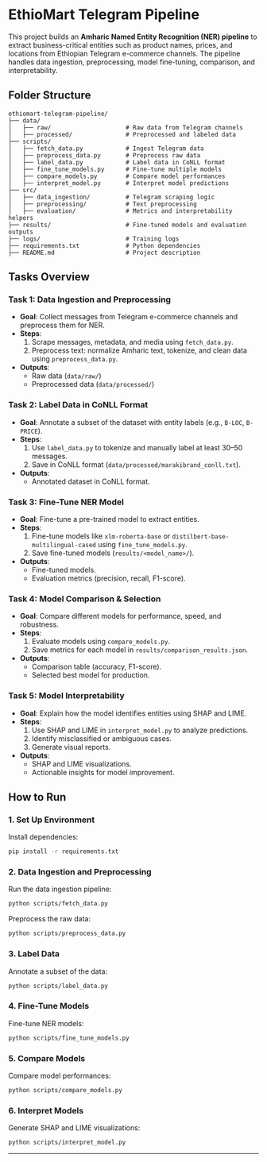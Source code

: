 # EthioMart Telegram Pipeline

This project builds an **Amharic Named Entity Recognition (NER) pipeline** to extract business-critical entities such as product names, prices, and locations from Ethiopian Telegram e-commerce channels. The pipeline handles data ingestion, preprocessing, model fine-tuning, comparison, and interpretability.

## Folder Structure
```plaintext
ethiomart-telegram-pipeline/
├── data/
│   ├── raw/                     # Raw data from Telegram channels
│   ├── processed/               # Preprocessed and labeled data
├── scripts/
│   ├── fetch_data.py            # Ingest Telegram data
│   ├── preprocess_data.py       # Preprocess raw data
│   ├── label_data.py            # Label data in CoNLL format
│   ├── fine_tune_models.py      # Fine-tune multiple models
│   ├── compare_models.py        # Compare model performances
│   ├── interpret_model.py       # Interpret model predictions
├── src/
│   ├── data_ingestion/          # Telegram scraping logic
│   ├── preprocessing/           # Text preprocessing
│   ├── evaluation/              # Metrics and interpretability helpers
├── results/                     # Fine-tuned models and evaluation outputs
├── logs/                        # Training logs
├── requirements.txt             # Python dependencies
├── README.md                    # Project description
```

## Tasks Overview

### Task 1: Data Ingestion and Preprocessing
- **Goal**: Collect messages from Telegram e-commerce channels and preprocess them for NER.
- **Steps**:
  1. Scrape messages, metadata, and media using `fetch_data.py`.
  2. Preprocess text: normalize Amharic text, tokenize, and clean data using `preprocess_data.py`.
- **Outputs**:
  - Raw data (`data/raw/`)
  - Preprocessed data (`data/processed/`)

### Task 2: Label Data in CoNLL Format
- **Goal**: Annotate a subset of the dataset with entity labels (e.g., `B-LOC`, `B-PRICE`).
- **Steps**:
  1. Use `label_data.py` to tokenize and manually label at least 30–50 messages.
  2. Save in CoNLL format (`data/processed/marakibrand_conll.txt`).
- **Outputs**:
  - Annotated dataset in CoNLL format.

### Task 3: Fine-Tune NER Model
- **Goal**: Fine-tune a pre-trained model to extract entities.
- **Steps**:
  1. Fine-tune models like `xlm-roberta-base` or `distilbert-base-multilingual-cased` using `fine_tune_models.py`.
  2. Save fine-tuned models (`results/<model_name>/`).
- **Outputs**:
  - Fine-tuned models.
  - Evaluation metrics (precision, recall, F1-score).

### Task 4: Model Comparison & Selection
- **Goal**: Compare different models for performance, speed, and robustness.
- **Steps**:
  1. Evaluate models using `compare_models.py`.
  2. Save metrics for each model in `results/comparison_results.json`.
- **Outputs**:
  - Comparison table (accuracy, F1-score).
  - Selected best model for production.

### Task 5: Model Interpretability
- **Goal**: Explain how the model identifies entities using SHAP and LIME.
- **Steps**:
  1. Use SHAP and LIME in `interpret_model.py` to analyze predictions.
  2. Identify misclassified or ambiguous cases.
  3. Generate visual reports.
- **Outputs**:
  - SHAP and LIME visualizations.
  - Actionable insights for model improvement.

## How to Run

### 1. Set Up Environment
Install dependencies:
```bash
pip install -r requirements.txt
```

### 2. Data Ingestion and Preprocessing
Run the data ingestion pipeline:
```bash
python scripts/fetch_data.py
```
Preprocess the raw data:
```bash
python scripts/preprocess_data.py
```

### 3. Label Data
Annotate a subset of the data:
```bash
python scripts/label_data.py
```

### 4. Fine-Tune Models
Fine-tune NER models:
```bash
python scripts/fine_tune_models.py
```

### 5. Compare Models
Compare model performances:
```bash
python scripts/compare_models.py
```

### 6. Interpret Models
Generate SHAP and LIME visualizations:
```bash
python scripts/interpret_model.py
```


---


